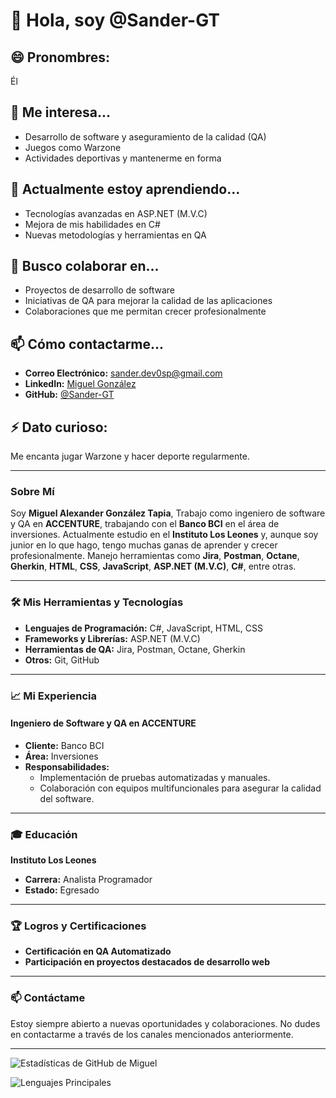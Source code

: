 # 👋 Hola, soy @Sander-GT

## 😄 Pronombres:
Él

## 👀 Me interesa...
- Desarrollo de software y aseguramiento de la calidad (QA)
- Juegos como Warzone
- Actividades deportivas y mantenerme en forma

## 🌱 Actualmente estoy aprendiendo...
- Tecnologías avanzadas en ASP.NET (M.V.C)
- Mejora de mis habilidades en C#
- Nuevas metodologías y herramientas en QA

## 💞️ Busco colaborar en...
- Proyectos de desarrollo de software
- Iniciativas de QA para mejorar la calidad de las aplicaciones
- Colaboraciones que me permitan crecer profesionalmente

## 📫 Cómo contactarme...
- **Correo Electrónico:** sander.dev0sp@gmail.com
- **LinkedIn:** [Miguel González](https://www.linkedin.com/in/miguel-alexander-gonz%C3%A1lez-tapia-a40073274/)
- **GitHub:** [@Sander-GT](https://github.com/Sander-GT)

## ⚡ Dato curioso:
Me encanta jugar Warzone y hacer deporte regularmente.

---

### Sobre Mí

Soy **Miguel Alexander González Tapia**, Trabajo como ingeniero de software y QA en **ACCENTURE**, trabajando con el **Banco BCI** en el área de inversiones. Actualmente 
estudio en el **Instituto Los Leones** y, aunque soy junior en lo que hago, tengo muchas ganas de aprender y crecer profesionalmente. Manejo herramientas como **Jira**, 
**Postman**, **Octane**, **Gherkin**, **HTML**, **CSS**, **JavaScript**, **ASP.NET (M.V.C)**, **C#**, entre otras.

---

### 🛠️ Mis Herramientas y Tecnologías
- **Lenguajes de Programación:** C#, JavaScript, HTML, CSS
- **Frameworks y Librerías:** ASP.NET (M.V.C)
- **Herramientas de QA:** Jira, Postman, Octane, Gherkin
- **Otros:** Git, GitHub

---

### 📈 Mi Experiencia

#### **Ingeniero de Software y QA en ACCENTURE**
- **Cliente:** Banco BCI
- **Área:** Inversiones
- **Responsabilidades:**
  - Implementación de pruebas automatizadas y manuales.
  - Colaboración con equipos multifuncionales para asegurar la calidad del software.

---

### 🎓 Educación

**Instituto Los Leones**
- **Carrera:** Analista Programador
- **Estado:** Egresado

---

### 🏆 Logros y Certificaciones
- **Certificación en QA Automatizado**
- **Participación en proyectos destacados de desarrollo web**

---


### 📫 Contáctame
Estoy siempre abierto a nuevas oportunidades y colaboraciones. No dudes en contactarme a través de los canales mencionados anteriormente.

---

![Estadísticas de GitHub de Miguel](https://github-readme-stats.vercel.app/api?username=Sander-GT&show_icons=true&theme=radical)

![Lenguajes Principales](https://github-readme-stats.vercel.app/api/top-langs/?username=Sander-GT&layout=compact&theme=radical)


<!---
Sander-GT/Sander-GT is a ✨ special ✨ repository because its `README.md` (this file) appears on your GitHub profile.
You can click the Preview link to take a look at your changes.
--->
